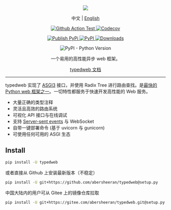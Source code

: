 <div align="center">

<img src="https://raw.githubusercontent.com/abersheeran/typedweb/master/docs/img/typedweb.png" />

<p>
中文
|
<a href="https://github.com/abersheeran/typedweb/tree/master/README-en.md">English</a>
</p>

<p>
<a href="https://github.com/abersheeran/typedweb/actions?query=workflow%3ATest">
<img src="https://github.com/abersheeran/typedweb/workflows/Test/badge.svg" alt="Github Action Test" />
</a>

<a href="https://app.codecov.io/gh/abersheeran/typedweb/">
<img alt="Codecov" src="https://img.shields.io/codecov/c/github/abersheeran/typedweb">
</a>
</p>

<p>
<a href="https://github.com/abersheeran/typedweb/actions?query=workflow%3A%22Publish+PyPi%22">
<img src="https://github.com/abersheeran/typedweb/workflows/Publish%20PyPi/badge.svg" alt="Publish PyPi" />
</a>

<a href="https://pypi.org/project/typedweb/">
<img src="https://img.shields.io/pypi/v/typedweb" alt="PyPI" />
</a>

<a href="https://pepy.tech/project/typedweb">
<img src="https://static.pepy.tech/personalized-badge/typedweb?period=total&units=international_system&left_color=black&right_color=blue&left_text=PyPi%20Downloads" alt="Downloads">
</a>
</p>

<p>
<img src="https://img.shields.io/pypi/pyversions/typedweb" alt="PyPI - Python Version" />
</p>

一个易用的高性能异步 web 框架。

<a href="https://typedweb.aber.sh/stable/">typedweb 文档</a>

</div>

---

typedweb 实现了 [ASGI3](http://asgi.readthedocs.io/en/latest/) 接口，并使用 Radix Tree 进行路由查找。是[最快的 Python web 框架之一](https://github.com/the-benchmarker/web-frameworks)。一切特性都服务于快速开发高性能的 Web 服务。

- 大量正确的类型注释
- 灵活且高效的路由系统
- 可视化 API 接口与在线调试
- 支持 [Server-sent events](https://developer.mozilla.org/zh-CN/docs/Web/API/Server-sent_events/Using_server-sent_events) 与 WebSocket
- 自带一键部署命令 (基于 uvicorn 与 gunicorn)
- 可使用任何可用的 ASGI 生态

## Install

```bash
pip install -U typedweb
```

或者直接从 Github 上安装最新版本（不稳定）

```bash
pip install -U git+https://github.com/abersheeran/typedweb@setup.py
```

中国大陆内的用户可从 Gitee 上的镜像仓库拉取

```bash
pip install -U git+https://gitee.com/abersheeran/typedweb.git@setup.py
```
